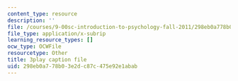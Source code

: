 ```yaml
---
content_type: resource
description: ''
file: /courses/9-00sc-introduction-to-psychology-fall-2011/298eb0a778b03e2dc87c475e92e1abab_QvK6YdFKMY8.srt
file_type: application/x-subrip
learning_resource_types: []
ocw_type: OCWFile
resourcetype: Other
title: 3play caption file
uid: 298eb0a7-78b0-3e2d-c87c-475e92e1abab
---
```

